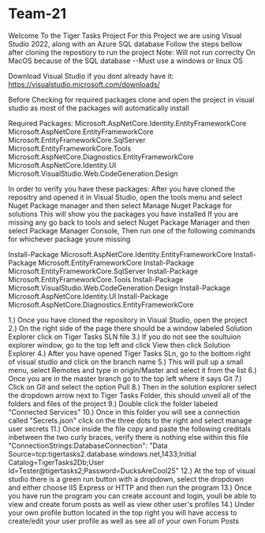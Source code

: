 # Team-21
Welcome To the Tiger Tasks Project
For this Project we are using Visual Studio 2022, along with an Azure SQL database 
Follow the steps bellow after cloning the repostiory to run the project 
Note: Will not run correclty On MacOS because of the SQL database
--Must use a windows or linux OS

Download Visual Studio if you dont already have it: https://visualstudio.microsoft.com/downloads/

Before Checking for required packages clone and open the project in visual studio as most of the packages will automatically install

Required Packages:
Microsoft.AspNetCore.Identity.EntityFrameworkCore
Microsoft.AspNetCore.EntityFrameworkCore
Microsoft.EntityFrameworkCore.SqlServer
Microsoft.EntityFrameworkCore.Tools
Microsoft.AspNetCore.Diagnostics.EntityFrameworkCore
Microsoft.AspNetCore.Identity.UI
Microsoft.VisualStudio.Web.CodeGeneration.Design

In order to verify you have these packages:
After you have cloned the repositry and opened it in Visual Studio, open the tools menu and select Nuget Package manager and then select Manage Nuget Package for solutions
This will show you the packages you have installed
If you are missing any go back to tools and select Nuget Package Manager and then select Package Manager Console, Then run one of the following commands for whichever package youre missing

Install-Package Microsoft.AspNetCore.Identity.EntityFrameworkCore
Install-Package Microsoft.EntityFrameworkCore
Install-Package Microsoft.EntityFrameworkCore.SqlServer
Install-Package Microsoft.EntityFrameworkCore.Tools
Install-Package Microsoft.VisualStudio.Web.CodeGeneration.Design
Install-Package Microsoft.AspNetCore.Identity.UI
Install-Package Microsoft.AspNetCore.Diagnostics.EntityFrameworkCore

1.) Once you have cloned the repository in Visual Studio, open the project 
2.) On the right side of the page there should be a window labeled Solution Explorer click on Tiger Tasks SLN file 
3.) If you do not see the soultuion explorer window, go to the top left and click View then click Solution Explorer
4.) After you have opened Tiger Tasks SLn, go to the bottom right of visual studio and click on the branch name
5.) This will pull up a small menu, select Remotes and type in origin/Master and select it from the list
6.) Once you are in the master branch go to the top left where it says Git
7.) Click on Git and select the option Pull
8.) Then in the solution explorer select the dropdown arrow next to Tiger Tasks Folder, this should unveil all of the folders and files of the project 
9.) Double click the folder labeled "Connected Services" 
10.) Once in this folder you will see a connection called "Secrets.json" click on the three dots to the right and select manage user secrets 
11.) Once inside the file copy and paste the following creditals inbetween the two curly braces, verify there is nothing else within this file
"ConnectionStrings:DatabaseConnection": "Data Source=tcp:tigertasks2.database.windows.net,1433;Initial Catalog=TigerTasks2Db;User Id=Tester@tigertasks2;Password=DucksAreCool25"
12.) At the top of visual studio there is a green run button with a dropdown, select the dropdown and either choose IIS Express or HTTP and then run the program 
13.) Once you have run the program you can create account and login, youll be able to view and create forum posts as well as view other user's profiles
14.) Under your own profile button located in the top right you will have access to create/edit your user profile as well as see all of your own Forum Posts
